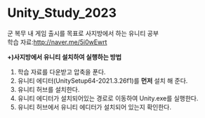 # Unity_Study_2023
 군 복무 내 게임 출시를 목표로 사지방에서 하는 유니티 공부   
 학습 자료:http://naver.me/5i0wEwrt
 
 <b>+)사지방에서 유니티 설치하여 실행하는 방법</b>
 1. 학습 자료를 다운받고 압축을 푼다.
 2. 유니티 에디터(UnitySetup64-2021.3.26f1)를 <b>먼저</b> 설치 해 준다.
 3. 유니티 허브를 설치한다.
 4. 유니티 에디터가 설치되어있는 경로로 이동하여 Unity.exe를 실행한다.
 5. 유니티 허브에서 유니티 에디터가 설치되어 있는지 확인한다.
